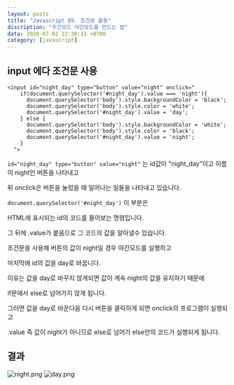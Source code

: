 ```yaml
---
layout: posts
title: "Javascript 09. 조건문 활용"
discription: "주간모드 야간모드를 만드는 법"
data: 2020-07-02 22:30:11 +0700
category: [javascript]
---
```



## input 에다 조건문 사용


```
<input id="night_day" type="button" value="night" onclick="
    if(document.querySelector('#night_day').value === 'night'){
      document.querySelector('body').style.backgroundColor = 'black';
      document.querySelector('body').style.color = 'white';
      document.querySelector('#night_day').value = 'day';
    } else {
      document.querySelector('body').style.backgroundColor = 'white';
      document.querySelector('body').style.color = 'black';
      document.querySelector('#night_day').value = 'night';
    }
  ">
```


`id="night_day" type="button" value="night"`
는 id값이 "night_day"이고 이름이 night인 버튼을 나타내고

뒤 onclick은 버튼을 눌렀을 때 일어나는 일들을 나타내고 있습니다.

`document.querySelector('#night_day')` 이 부분은

HTML에 표시되는 id의 코드를 물어보는 명령입니다.

그 뒤에 .value가 붙음으로 그 코드의 값을 알아낼수 있습니다.

조건문을 사용해 버튼의 값이 night일 경우 야간모드를 실행하고

마지막에 id의 값을 day로 바꿉니다. 


이유는 값을 day로 바꾸지 않게되면 값이 계속 night의 값을 유지하기 때문에

if문에서 else로 넘어가지 않게 됩니다. 

그러면 값을 day로 바꾼다음 다시 버튼을 클릭하게 되면 onclick의 프로그램이 실행되고

.value 즉 값이 night가 아니므로 else로 넘어가 else안의 코드가 실행되게 됩니다.



## 결과

<img src="https://i.imgur.com/IhsZk0J.png" title="night.png"/>




<img src="https://i.imgur.com/4XZPpjM.png" title="day.png"/>








